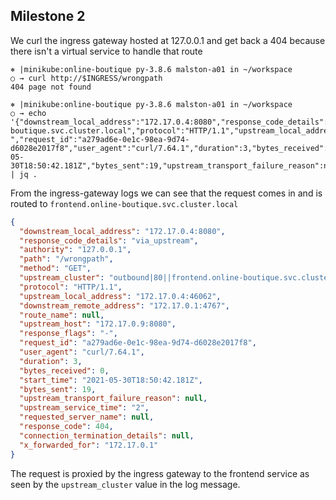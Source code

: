 ## Milestone 2

We curl the ingress gateway hosted at 127.0.0.1 and get back a 404 because there isn't a virtual service to handle that route

```shell
⎈ |minikube:online-boutique py-3.8.6 malston-a01 in ~/workspace
○ → curl http://$INGRESS/wrongpath
404 page not found
```

```shell
⎈ |minikube:online-boutique py-3.8.6 malston-a01 in ~/workspace
○ → echo '{"downstream_local_address":"172.17.0.4:8080","response_code_details":"via_upstream","authority":"127.0.0.1","path":"/wrongpath","method":"GET","upstream_cluster":"outbound|80||frontend.online-boutique.svc.cluster.local","protocol":"HTTP/1.1","upstream_local_address":"172.17.0.4:46062","downstream_remote_address":"172.17.0.1:4767","route_name":null,"upstream_host":"172.17.0.9:8080","response_flags":"-","request_id":"a279ad6e-0e1c-98ea-9d74-d6028e2017f8","user_agent":"curl/7.64.1","duration":3,"bytes_received":0,"start_time":"2021-05-30T18:50:42.181Z","bytes_sent":19,"upstream_transport_failure_reason":null,"upstream_service_time":"2","requested_server_name":null,"response_code":404,"connection_termination_details":null,"x_forwarded_for":"172.17.0.1"}' | jq .
```

From the ingress-gateway logs we can see that the request comes in and is routed to  `frontend.online-boutique.svc.cluster.local`

```json
{
  "downstream_local_address": "172.17.0.4:8080",
  "response_code_details": "via_upstream",
  "authority": "127.0.0.1",
  "path": "/wrongpath",
  "method": "GET",
  "upstream_cluster": "outbound|80||frontend.online-boutique.svc.cluster.local",
  "protocol": "HTTP/1.1",
  "upstream_local_address": "172.17.0.4:46062",
  "downstream_remote_address": "172.17.0.1:4767",
  "route_name": null,
  "upstream_host": "172.17.0.9:8080",
  "response_flags": "-",
  "request_id": "a279ad6e-0e1c-98ea-9d74-d6028e2017f8",
  "user_agent": "curl/7.64.1",
  "duration": 3,
  "bytes_received": 0,
  "start_time": "2021-05-30T18:50:42.181Z",
  "bytes_sent": 19,
  "upstream_transport_failure_reason": null,
  "upstream_service_time": "2",
  "requested_server_name": null,
  "response_code": 404,
  "connection_termination_details": null,
  "x_forwarded_for": "172.17.0.1"
}
```

The request is proxied by the ingress gateway to the frontend service as seen by the `upstream_cluster` value in the log message.
